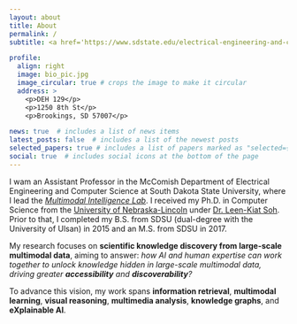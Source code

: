 ```yaml
---
layout: about
title: About
permalink: /
subtitle: <a href='https://www.sdstate.edu/electrical-engineering-and-computer-science'>Department of Electrical Engineering and Computer Science</a> | <a href='https://www.sdstate.edu/'>South Dakota State University</a>

profile:
  align: right
  image: bio_pic.jpg
  image_circular: true # crops the image to make it circular
  address: >
    <p>DEH 129</p>
    <p>1250 8th St</p>
    <p>Brookings, SD 57007</p>

news: true  # includes a list of news items
latest_posts: false  # includes a list of the newest posts
selected_papers: true # includes a list of papers marked as "selected={true}"
social: true  # includes social icons at the bottom of the page
---
```


I wam an Assistant Professor in the McComish Department of Electrical Engineering and Computer Science at South Dakota State University, where I lead the <a href="https://github.com/Multimodal-Intelligence-Lab"><i><span class="lab-highlight">M</span>ultimodal <span class="lab-highlight">Int</span>elligence Lab</i></a>. I received my Ph.D. in Computer Science from the [University of Nebraska-Lincoln](https://www.unl.edu/) under [Dr. Leen-Kiat Soh](https://cse.unl.edu/~lksoh/). Prior to that, I completed my B.S. from SDSU (dual-degree with the University of Ulsan) in 2015 and an M.S. from SDSU in 2017. 



My research focuses on **scientific knowledge discovery from large-scale multimodal data**, aiming to answer: *how AI and human expertise can work together to unlock knowledge hidden in large-scale multimodal data, driving greater **accessibility** and **discoverability**?*

To advance this vision, my work spans **information retrieval**, **multimodal learning**, **visual reasoning**, **multimedia analysis**, **knowledge graphs**, and **eXplainable AI**.


<!--- 
Write your biography here. Tell the world about yourself. Link to your favorite [subreddit](http://reddit.com). You can put a picture in, too. The code is already in, just name your picture `prof_pic.jpg` and put it in the `img/` folder.

Put your address / P.O. box / other info right below your picture. You can also disable any of these elements by editing `profile` property of the YAML header of your `_pages/about.md`. Edit `_bibliography/papers.bib` and Jekyll will render your [publications page](/al-folio/publications/) automatically.

Link to your social media connections, too. This theme is set up to use [Font Awesome icons](http://fortawesome.github.io/Font-Awesome/) and [Academicons](https://jpswalsh.github.io/academicons/), like the ones below. Add your Facebook, Twitter, LinkedIn, Google Scholar, or just disable all of them.
--->